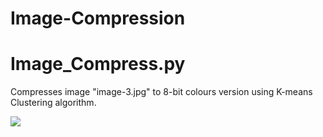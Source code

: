 <h1> Image-Compression </h1>

# Image_Compress.py

Compresses image "image-3.jpg" to 8-bit colours version using K-means Clustering algorithm.

![](https://user-images.githubusercontent.com/19748754/29239162-d6e50fd0-7f64-11e7-93a8-d40fffcf8987.jpg)
